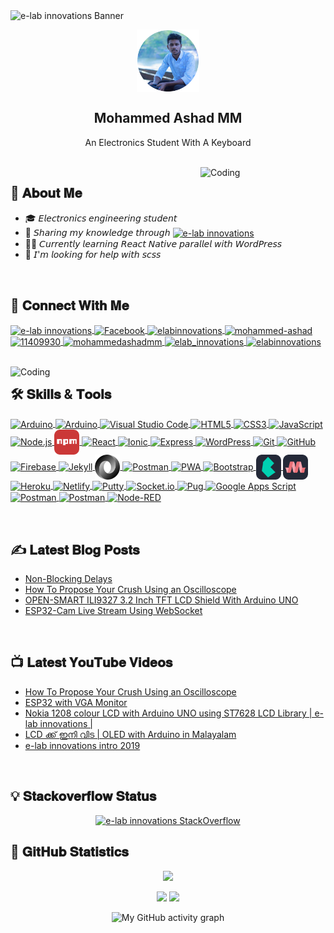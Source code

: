 <img src="https://github.com/e-labInnovations/logo/blob/main/repository-open-graph-template.png?raw=true" alt="e-lab innovations Banner">

<p align="center">
 <img width="100px" src="https://github.com/e-labInnovations/e-labInnovations/blob/master/profile_circle.png" align="center" alt="e-lab innovations" />
 <h2 align="center">Mohammed Ashad MM</h2>
 <p align="center">An Electronics Student With A Keyboard</p>
</p>
  <p align="center">
  </p>
  <p align="center">
  </p>
</p>
<br />

<img align="right" alt="Coding" width="200" src="/coding.gif">

## :book: 𝐀𝐛𝐨𝐮𝐭 𝐌𝐞
- 🎓 𝘌𝘭𝘦𝘤𝘵𝘳𝘰𝘯𝘪𝘤𝘴 𝘦𝘯𝘨𝘪𝘯𝘦𝘦𝘳𝘪𝘯𝘨 𝘴𝘵𝘶𝘥𝘦𝘯𝘵
- 💼 𝘚𝘩𝘢𝘳𝘪𝘯𝘨 𝘮𝘺 𝘬𝘯𝘰𝘸𝘭𝘦𝘥𝘨𝘦 𝘵𝘩𝘳𝘰𝘶𝘨𝘩 [<img src="https://github.com/e-labInnovations/logo/raw/main/logo-wide-site-animation.svg" height="30em" align="center" alt="e-lab innovations" title="e-lab innovations"/>](https://elabins.com)
- 👨‍💻 𝘊𝘶𝘳𝘳𝘦𝘯𝘵𝘭𝘺 𝘭𝘦𝘢𝘳𝘯𝘪𝘯𝘨 𝘙𝘦𝘢𝘤𝘵 𝘕𝘢𝘵𝘪𝘷𝘦 𝘱𝘢𝘳𝘢𝘭𝘭𝘦𝘭 𝘸𝘪𝘵𝘩 𝘞𝘰𝘳𝘥𝘗𝘳𝘦𝘴𝘴
- 🤝 𝘐'𝘮 𝘭𝘰𝘰𝘬𝘪𝘯𝘨 𝘧𝘰𝘳 𝘩𝘦𝘭𝘱 𝘸𝘪𝘵𝘩 𝘴𝘤𝘴𝘴

<br />

## :hugs: 𝐂𝐨𝐧𝐧𝐞𝐜𝐭 𝐖𝐢𝐭𝐡 𝐌𝐞
<p align="left">
 <a href="https://elabins.com" target="blank">
   <img alt="e-lab innovations" align="center" height="30" width="40" src="https://raw.githubusercontent.com/e-labInnovations/logo/main/logo.svg">
 </a>
 <a href="https://t.me/elab_innovations" target="blank">
   <img alt="Facebook" align="center" height="30" width="40" src="https://upload.wikimedia.org/wikipedia/commons/8/83/Telegram_2019_Logo.svg">
 </a>
<a href="https://twitter.com/elabinnovations" target="blank">
 <img align="center" src="https://raw.githubusercontent.com/rahuldkjain/github-profile-readme-generator/master/src/images/icons/Social/twitter.svg" alt="elabinnovations" height="30" width="40" />
</a>
<a href="https://linkedin.com/in/mohammed-ashad" target="blank">
 <img align="center" src="https://raw.githubusercontent.com/rahuldkjain/github-profile-readme-generator/master/src/images/icons/Social/linked-in-alt.svg" alt="mohammed-ashad" height="30" width="40" />
</a>
<a href="https://stackoverflow.com/users/11409930" target="blank">
<img align="center" src="https://raw.githubusercontent.com/rahuldkjain/github-profile-readme-generator/master/src/images/icons/Social/stack-overflow.svg" alt="11409930" height="30" width="40" />
</a>
<a href="https://fb.com/mohammedashadmm" target="blank">
 <img align="center" src="https://raw.githubusercontent.com/rahuldkjain/github-profile-readme-generator/master/src/images/icons/Social/facebook.svg" alt="mohammedashadmm" height="30" width="40" />
</a>
<a href="https://instagram.com/elab_innovations" target="blank">
 <img align="center" src="https://raw.githubusercontent.com/rahuldkjain/github-profile-readme-generator/master/src/images/icons/Social/instagram.svg" alt="elab_innovations" height="30" width="40" />
</a>
<a href="https://www.youtube.com/c/elabinnovations" target="blank">
 <img align="center" src="https://raw.githubusercontent.com/rahuldkjain/github-profile-readme-generator/master/src/images/icons/Social/youtube.svg" alt="elabinnovations" height="30" width="40" />
</a>
</p>

<br />

<img align="left" alt="Coding" width="200" src="/stack.gif">

## :hammer_and_wrench: 𝐒𝐤𝐢𝐥𝐥𝐬 & 𝐓𝐨𝐨𝐥𝐬
<p align="left">
 <a href="https://www.cprogramming.com/" target="_blank" rel="noreferrer">
  <img alt="Arduino" align="center" width="40px" height="40" src="https://skillicons.dev/icons?i=c" />
 </a>
 <a href="https://www.arduino.cc/" target="_blank" rel="noreferrer">
  <img alt="Arduino" align="center" width="40px" height="40" src="https://skillicons.dev/icons?i=arduino" />
 </a>
 <a href="https://code.visualstudio.com/" target="_blank" rel="noreferrer">
  <img alt="Visual Studio Code" align="center" width="40px" height="40" src="https://skillicons.dev/icons?i=vscode" />
 </a>
 <a href="" target="_blank" rel="noreferrer">
  <img alt="HTML5" align="center" width="40px" height="40" src="https://skillicons.dev/icons?i=html" />
 </a>
 <a href="https://www.w3.org/TR/CSS/#css" target="_blank" rel="noreferrer">
  <img alt="CSS3" align="center" width="40px" height="40" src="https://skillicons.dev/icons?i=css" />
 </a>
 <a href="https://www.javascript.com/" target="_blank" rel="noreferrer">
  <img alt="JavaScript" align="center" width="40px" height="40" src="https://skillicons.dev/icons?i=js" />
 </a>
 <a href="https://nodejs.org/en/" target="_blank" rel="noreferrer">
  <img alt="Node.js" align="center" width="40px" height="40" src="https://skillicons.dev/icons?i=nodejs" />
 </a>
 <a href="https://www.npmjs.com/" target="_blank" rel="noreferrer">
  <img alt="NPM" align="center" width="40px" height="40" src="https://raw.githubusercontent.com/tandpfun/skill-icons/75fca9268d3f686637469ec810d20ebca5925db9/icons/Npm.svg" />
 </a>
 <a href="https://reactjs.org/" target="_blank" rel="noreferrer">
  <img alt="React" align="center" width="40px" height="40" src="https://skillicons.dev/icons?i=react" />
 </a>
 <a href="https://ionicframework.com/" target="_blank" rel="noreferrer">
  <img alt="Ionic" align="center" width="40px" height="40" src="https://raw.githubusercontent.com/e-labInnovations/skill-icons/main/icons/Ionic-Dark.svg" />
 </a>
 <a href="https://expressjs.com/" target="_blank" rel="noreferrer">
  <img alt="Express" align="center" width="40px" height="40" src="https://skillicons.dev/icons?i=express" />
 </a>
 <a href="https://wordpress.org/" target="_blank" rel="noreferrer">
  <img alt="WordPress" align="center" width="40px" height="40" src="https://skillicons.dev/icons?i=wordpress" />
 </a>
 <a href="https://git-scm.com/" target="_blank" rel="noreferrer">
  <img alt="Git" align="center" width="40px" height="40" src="https://skillicons.dev/icons?i=git" />
 </a>
 <a href="https://github.com/" target="_blank" rel="noreferrer">
  <img alt="GitHub" align="center" width="40px" height="40" src="https://skillicons.dev/icons?i=github" />
 </a>
 <a href="https://firebase.google.com/" target="_blank" rel="noreferrer">
  <img alt="Firebase" align="center" width="40px" height="40" src="https://skillicons.dev/icons?i=firebase" />
 </a>
 <a href="https://jekyllrb.com/" target="_blank" rel="noreferrer">
  <img alt="Jekyll" align="center" width="40px" height="40" src="https://raw.githubusercontent.com/e-labInnovations/skill-icons/main/icons/Jekyll-Dark.svg" />
 </a>
 <a href="https://www.json.org/json-en.html" target="_blank" rel="noreferrer">
  <img alt="JSON" align="center" width="40px" height="40" src="https://raw.githubusercontent.com/github/explore/80688e429a7d4ef2fca1e82350fe8e3517d3494d/topics/json/json.png" />
 </a>
 <a href="https://www.markdownguide.org/" target="_blank" rel="noreferrer">
  <img alt="Postman" align="center" width="40px" height="40" src="https://skillicons.dev/icons?i=md" />
 </a>
 <a href="https://web.dev/progressive-web-apps/" target="_blank" rel="noreferrer">
  <img alt="PWA" align="center" width="40px" height="40" src="https://raw.githubusercontent.com/e-labInnovations/skill-icons/main/icons/PWA-Dark.svg" />
 </a>
 <a href="https://getbootstrap.com/" target="_blank" rel="noreferrer">
  <img alt="Bootstrap" align="center" width="40px" height="40" src="https://skillicons.dev/icons?i=bootstrap" />
 </a>
 <a href="" target="_blank" rel="noreferrer">
  <img alt="Bulma" align="center" width="40px" height="40" src="https://raw.githubusercontent.com/tandpfun/skill-icons/e780ea3a7980289805e8afe2d027b124d96d48bd/icons/Bulma-Dark.svg" />
 </a>
 <a href="https://materializecss.com/" target="_blank" rel="noreferrer">
  <img alt="Materialize" align="center" width="40px" height="40" src="https://raw.githubusercontent.com/tandpfun/skill-icons/e780ea3a7980289805e8afe2d027b124d96d48bd/icons/Materialize-Dark.svg" />
 </a>
 <a href="https://heroku.com/" target="_blank" rel="noreferrer">
  <img alt="Heroku" align="center" width="40px" height="40" src="https://skillicons.dev/icons?i=heroku" />
 </a>
 <a href="https://www.netlify.com/" target="_blank" rel="noreferrer">
  <img alt="Netlify" align="center" width="40px" height="40" src="https://skillicons.dev/icons?i=netlify" />
 </a>
 <a href="https://www.putty.org/" target="_blank" rel="noreferrer">
  <img alt="Putty" align="center" width="40px" height="40" src="https://cdn.jsdelivr.net/gh/devicons/devicon/icons/putty/putty-original.svg" />
 </a>
 <a href="https://socket.io/" target="_blank" rel="noreferrer">
  <img alt="Socket.io" align="center" width="40px" height="40" src="https://raw.githubusercontent.com/e-labInnovations/skill-icons/main/icons/SocketIO-Dark.svg" />
 </a>
 <a href="https://pugjs.org/api/getting-started.html" target="_blank" rel="noreferrer">
  <img alt="Pug" align="center" width="40px" height="40" src="https://skillicons.dev/icons?i=pug" />
 </a>
 <a href="https://www.google.com/script/start/" target="_blank" rel="noreferrer">
  <img alt="Google Apps Script" align="center" width="40px" height="40" src="https://raw.githubusercontent.com/e-labInnovations/skill-icons/main/icons/GoogleAppsScript-Dark.svg" />
 </a>
 <a href="https://www.postman.com/" target="_blank" rel="noreferrer">
  <img alt="Postman" align="center" width="40px" height="40" src="https://skillicons.dev/icons?i=postman" />
 </a>
 <a href="https://www.adobe.com/in/products/illustrator.html" target="_blank" rel="noreferrer">
  <img alt="Postman" align="center" width="40px" height="40" src="https://skillicons.dev/icons?i=ai" />
 </a>
 <a href="https://nodered.org/" target="_blank" rel="noreferrer">
  <img alt="Node-RED" align="center" width="40px" height="40" src="https://raw.githubusercontent.com/e-labInnovations/skill-icons/main/icons/NodeRED.svg" />
 </a>
</p>

<br />

## :writing_hand: 𝐋𝐚𝐭𝐞𝐬𝐭 𝐁𝐥𝐨𝐠 𝐏𝐨𝐬𝐭𝐬
<!-- BLOG-POST-LIST:START -->
- [Non-Blocking Delays](https://elabins.com/code_snippets/non-blocking-delays/)
- [How To Propose Your Crush Using an Oscilloscope](https://elabins.com/2022/10/17/how-to-propose-your-crush-using-an-oscilloscope/)
- [OPEN-SMART ILI9327 3.2 Inch TFT LCD Shield With Arduino UNO](https://elabins.com/2022/09/25/open-smart-ili9327-3-2-inch-tft-lcd-shield-with-arduino-uno/)
- [ESP32-Cam Live Stream Using WebSocket](https://elabins.com/2022/05/05/esp32-cam-live-stream-using-websocket/)
<!-- BLOG-POST-LIST:END -->

<br />

## :tv: 𝐋𝐚𝐭𝐞𝐬𝐭 𝐘𝐨𝐮𝐓𝐮𝐛𝐞 𝐕𝐢𝐝𝐞𝐨𝐬
<!-- YOUTUBE:START -->
- [How To Propose Your Crush Using an Oscilloscope](https://www.youtube.com/watch?v=yxLTEKh1H5Q)
- [ESP32 with VGA Monitor](https://www.youtube.com/watch?v=Q5fFVmcdZ_Q)
- [Nokia 1208 colour LCD with Arduino UNO using ST7628 LCD Library | e-lab innovations |](https://www.youtube.com/watch?v=NtRfAeXa4wY)
- [LCD ക്ക് ഇനി വിട | OLED with Arduino in Malayalam](https://www.youtube.com/watch?v=ajRK-5aSF1Q)
- [e-lab innovations intro 2019](https://www.youtube.com/watch?v=mUh22X9rH4Y)
<!-- YOUTUBE:END -->
<br />

## 💡 𝐒𝐭𝐚𝐜𝐤𝐨𝐯𝐞𝐫𝐟𝐥𝐨𝐰 𝐒𝐭𝐚𝐭𝐮𝐬
<!-- https://github.com/omidnikrah/github-readme-stackoverflow -->
<p align="center">
 <a href="https://stackoverflow.com/users/11409930/">
  <img src="https://github-readme-stackoverflow.vercel.app/?userID=11409930&theme=dark" alt="e-lab innovations StackOverflow" />
 </a>
</p>

## 🔔 𝐆𝐢𝐭𝐇𝐮𝐛 𝐒𝐭𝐚𝐭𝐢𝐬𝐭𝐢𝐜𝐬
<p align="center">
 <img height="137px" src="https://github-readme-streak-stats.herokuapp.com/?user=e-labInnovations&hide_border=true&theme=nightowl" />
</p>

<p align="center">
 <img height="137px" src="https://github-readme-stats.vercel.app/api?username=e-labInnovations&hide_title=true&hide_border=true&show_icons=true&include_all_commits=true&count_private=true&line_height=21&theme=nightowl" />  <img height="137px" src="https://github-readme-stats.vercel.app/api/top-langs/?username=e-labinnovations&hide=html&hide_title=true&hide_border=true&layout=compact&langs_count=8&theme=nightowl" />
</p>

<p align="center">
 <img src="https://github-readme-activity-graph.vercel.app/graph?username=e-labinnovations&theme=rogue&hide_border=true&radius=5&hide_title=true&bg_color=011627" alt="My GitHub activity graph" />
</p>

<br />

<!-- ![visitors](https://visitor-badge-reloaded.herokuapp.com/badge?page_id=e-labInnovations&color=2088FF) -->
